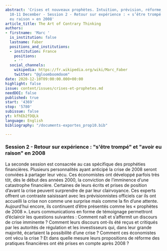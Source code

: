 ```yaml
---
abstract: 'Crises et nouveaux prophètes. Intuition, prévision, réforme, Paris IAS,
  10-11 December - Session 2 - Retour sur expérience : « s’être trompé » et « avoir
  eu raison » en 2008'
article_title: The Art of Contrary Thinking
authors:
- firstname: 'Marc '
  is_institution: false
  lastname: Faber
  positions_and_institutions:
  - institution: France
    positions:
    - ''
  social_channels:
    wikipedia: https://fr.wikipedia.org/wiki/Marc_Faber
    twitter: "@gloomboomdoom"
date: 2020-12-10T09:00:00.000+00:00
highlight: false
issue: content/issues/crises-et-prophetes.md
needDOI: false
published: true
start: '4369'
stop: '5780'
subissue: false
yt: kfhEb2fDQLk
language: English
bibliography: "/documents-exportes_prop10.bib"

---
```

### Session 2 - Retour sur expérience : "s'être trompé" et "avoir eu raison" en 2008

La seconde session est consacrée au cas spécifique des prophéties financières. Plusieurs personnalités ayant anticipé la crise de 2008 seront conviées à partager leur vécu. Ces économistes ont développé parfois très tôt, dès le début des années 2000, la conviction de l’imminence d’une catastrophe financière. Certaines de leurs écrits et prises de position d’avant la crise peuvent surprendre de par leur clairvoyance. Ces experts offrent un contraste saisissant avec les prévisionnistes officiels car ils ont accueilli la crise non comme une surprise mais comme la fin d’une attente. Aujourd’hui encore, ils continuent d’être présentés comme les « prophètes de 2008 ». Leurs communications en forme de témoignage permettront d’éclaircir les questions suivantes : Comment naît et s’affermit un discours de crise imminente ? Comment leurs discours ont-ils été reçus et critiqués par les autorités de régulation et les investisseurs qui, dans leur grande majorité, écartaient la possibilité d’une crise ? Comment ces économistes ont vécu la crise ? Et dans quelle mesure leurs propositions de réforme des pratiques financières ont été prises en compte après 2008 ?

<Youtube yt="kfhEb2fDQLk" caption="The Art of Contrary Thinking" start="4369" stop="5780"></Youtube>